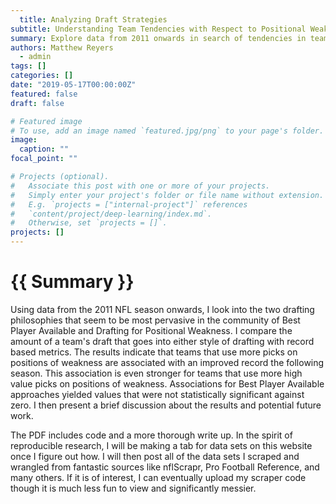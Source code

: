```yaml
---
  title: Analyzing Draft Strategies
subtitle: Understanding Team Tendencies with Respect to Positional Weakness and Best Player Available
summary: Explore data from 2011 onwards in search of tendencies in team performance and drafting style.
authors: Matthew Reyers
  - admin
tags: []
categories: []
date: "2019-05-17T00:00:00Z"
featured: false
draft: false

# Featured image
# To use, add an image named `featured.jpg/png` to your page's folder. 
image:
  caption: ""
focal_point: ""

# Projects (optional).
#   Associate this post with one or more of your projects.
#   Simply enter your project's folder or file name without extension.
#   E.g. `projects = ["internal-project"]` references 
#   `content/project/deep-learning/index.md`.
#   Otherwise, set `projects = []`.
projects: []
---
```


<h1> {{ Summary }} </h1>
Using data from the 2011 NFL season onwards, I look into the two drafting philosophies that seem to be most pervasive in the community of Best Player Available and Drafting for Positional Weakness. I compare the amount of a team's draft that goes into either style of drafting with record based metrics. The results indicate that teams that use more picks on positions of weakness are associated with an improved record the following season. This association is even stronger for teams that use more high value picks on positions of weakness. Associations for Best Player Available approaches yielded values that were not statistically significant against zero. I then present a brief discussion about the results and potential future work.

The PDF includes code and a more thorough write up. In the spirit of reproducible research, I will be making a tab for data sets on this website once I figure out how. I will then post all of the data sets I scraped and wrangled from fantastic sources like nflScrapr, Pro Football Reference, and many others. If it is of interest, I can eventually upload my scraper code though it is much less fun to view and significantly messier. 